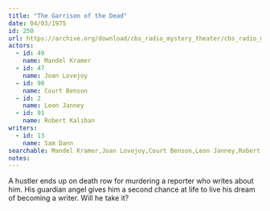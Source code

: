 ```yaml
---
title: "The Garrison of the Dead"
date: 04/03/1975
id: 250
url: https://archive.org/download/cbs_radio_mystery_theater/cbs_radio_mystery_theater-0201-0250.zip/cbs_radio_mystery_theater-0201-0250%2Fcbsrmt_0250_the_garrison_of_the_dead.mp3
actors:  
  - id: 49
    name: Mandel Kramer  
  - id: 47
    name: Joan Lovejoy  
  - id: 90
    name: Court Benson  
  - id: 2
    name: Leon Janney  
  - id: 91
    name: Robert Kaliban
writers:  
  - id: 13
    name: Sam Dann
searchable: Mandel Kramer,Joan Lovejoy,Court Benson,Leon Janney,Robert Kaliban Sam Dann
notes:  
---
```

A hustler ends up on death row for murdering a reporter who writes about him. His guardian angel gives him a second chance at life to live his dream of becoming a writer. Will he take it?